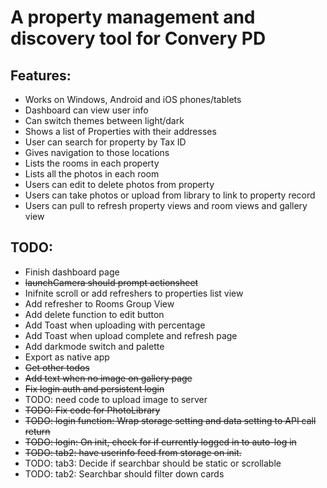 # A property management and discovery tool for Convery PD   

## Features:
- Works on Windows, Android and iOS phones/tablets   
- Dashboard can view user info   
- Can switch themes between light/dark   
- Shows a list of Properties with their addresses   
- User can search for property by Tax ID   
- Gives navigation to those locations   
- Lists the rooms in each property    
- Lists all the photos in each room   
- Users can edit to delete photos from property   
- Users can take photos or upload from library to link to property record  
- Users can pull to refresh property views and room views and gallery view    
  
## TODO:   
- Finish dashboard page    
- ~~launchCamera should prompt actionsheet~~    
- Inifnite scroll or add refreshers to properties list view   
- Add refresher to Rooms Group View   
- Add delete function to edit button   
- Add Toast when uploading with percentage   
- Add Toast when upload complete and refresh page   
- Add darkmode switch and palette   
- Export as native app   
- ~~Get other todos~~   
- ~~Add text when no image on gallery page~~    
- ~~Fix login auth and persistent login~~   
- TODO: need code to upload image to server   
- ~~TODO: Fix code for PhotoLibrary~~   
- ~~TODO: login function: Wrap storage setting and data setting to API call return~~   
- ~~TODO: login: On init, check for if currently logged in to auto-log in~~   
- ~~TODO: tab2: have userinfo feed from storage on init.~~   
- TODO: tab3: Decide if searchbar should be static or scrollable   
- TODO: tab2: Searchbar should filter down cards   
